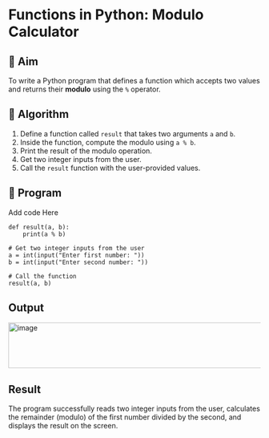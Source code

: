 # Functions in Python: Modulo Calculator

## 🎯 Aim
To write a Python program that defines a function which accepts two values and returns their **modulo** using the `%` operator.

## 🧠 Algorithm
1. Define a function called `result` that takes two arguments `a` and `b`.
2. Inside the function, compute the modulo using `a % b`.
3. Print the result of the modulo operation.
4. Get two integer inputs from the user.
5. Call the `result` function with the user-provided values.

## 🧾 Program

Add code Here
```
def result(a, b):
    print(a % b)

# Get two integer inputs from the user
a = int(input("Enter first number: "))
b = int(input("Enter second number: "))

# Call the function
result(a, b)
```

## Output
<img width="805" height="91" alt="image" src="https://github.com/user-attachments/assets/4f1b1def-82c6-464e-a406-83138c508517" />

## Result
The program successfully reads two integer inputs from the user, calculates the remainder (modulo) of the first number divided by the second, and displays the result on the screen.

